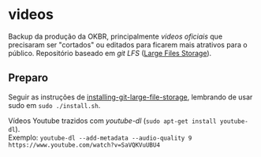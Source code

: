 # videos
Backup da produção da OKBR, principalmente *videos oficiais* que precisaram ser "cortados" ou editados para ficarem mais atrativos para o público.  Repositório baseado em *git LFS* ([Large Files Storage](https://git-lfs.github.com/)).

## Preparo
 
Seguir as instruções de [installing-git-large-file-storage](https://help.github.com/articles/installing-git-large-file-storage/), lembrando de usar sudo em `sudo ./install.sh`.

Vídeos Youtube trazidos com *youtube-dl* (`sudo apt-get install youtube-dl`). <br/>Exemplo: `youtube-dl --add-metadata --audio-quality 9 https://www.youtube.com/watch?v=SaVQKVuUBU4`






